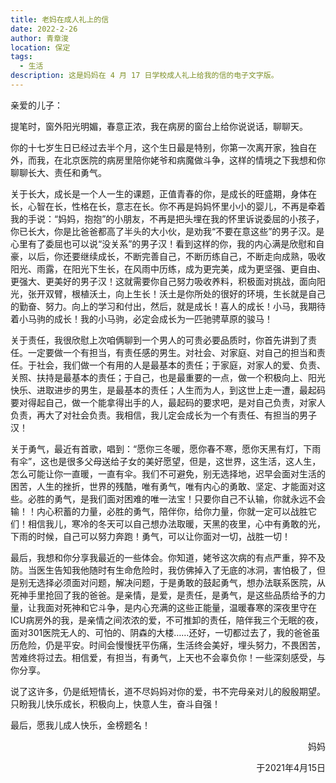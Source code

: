 ```yaml
---
title: 老妈在成人礼上的信
date: 2022-2-26
author: 青章浚
location: 保定
tags: 
  - 生活
description: 这是妈妈在 4 月 17 日学校成人礼上给我的信的电子文字版。
---
```


<p style="text-indent:0">亲爱的儿子：</p>

提笔时，窗外阳光明媚，春意正浓，我在病房的窗台上给你说说话，聊聊天。

你的十七岁生日已经过去半个月，这个生日最是特别，你第一次离开家，独自在外，而我，在北京医院的病房里陪你姥爷和病魔做斗争，这样的情境之下我想和你聊聊长大、责任和勇气。

关于长大，成长是一个人一生的课题，正值青春的你，是成长的旺盛期，身体在长，心智在长，性格在长，意志在长。你不再是妈妈怀里小小的婴儿，不再是牵着我的手说：“妈妈，抱抱”的小朋友，不再是把头埋在我的怀里诉说委屈的小孩子，你已长大，你是比爸爸都高了半头的大小伙，是劝我“不要在意这些”的男子汉。是心里有了委屈也可以说“没关系”的男子汉！看到这样的你，我的内心满是欣慰和自豪，以后，你还要继续成长，不断完善自己，不断历练自己，不断走向成熟，吸收阳光、雨露，在阳光下生长，在风雨中历练，成为更完美，成为更坚强、更自由、更强大、更美好的男子汉！这就需要你自己努力吸收养料，积极面对挑战，面向阳光，张开双臂，根植沃土，向上生长！沃土是你所处的很好的环境，生长就是自己的勤奋、努力。向上的学习和付出，然后，就是成长！喜人的成长！小马，我期待着小马驹的成长！我的小马驹，必定会成长为一匹驰骋草原的骏马！

关于责任，我很欣慰上次咱俩聊到一个男人的可贵必要品质时，你首先讲到了责任。一定要做一个有担当，有责任感的男生。对社会、对家庭、对自己的担当和责任。于社会，我们做一个有用的人是最基本的责任；于家庭，对家人的爱、负责、关照、扶持是最基本的责任；于自己，也是最重要的一点，做一个积极向上、阳光快乐、进取进步的男生，是最基本的责任；人生而为人，到这世上走一遭，最起码要对得起自己，做一个能拿得出手的人，最起码的要求吧，是对自己负责，对家人负责，再大了对社会负责。我相信，我儿定会成长为一个有责任、有担当的男子汉！

关于勇气，最近有首歌，唱到：“愿你三冬暖，愿你春不寒，愿你天黑有灯，下雨有伞”，这也是很多父母送给子女的美好愿望，但是，这世界，这生活，这人生，怎么可能让你一直暖，一直有伞。我们不可避免，别无选择地，迟早会面对生活的困苦，人生的挫折，世界的残酷，唯有勇气，唯有内心的勇敢、坚定、才能面对这些。必胜的勇气，是我们面对困难的唯一法宝！只要你自己不认输，你就永远不会输！！内心积蓄的力量，必胜的勇气，陪伴你，给你力量，你就一定可以战胜它们！相信我儿，寒冷的冬天可以自己想办法取暖，天黑的夜里，心中有勇敢的光，下雨的时候，自己可以努力奔跑！勇气，可以让你面对一切，战胜一切！

最后，我想和你分享我最近的一些体会。你知道，姥爷这次病的有点严重，猝不及防。当医生告知我他随时有生命危险时，我仿佛掉入了无底的冰洞，害怕极了，但是别无选择必须面对问题，解决问题，于是勇敢的鼓起勇气，想办法联系医院，从死神手里抢回了我的爸爸。是亲情，是爱，是责任，是勇气，是这些品质给予的力量，让我面对死神和它斗争，是内心充满的这些正能量，温暖春寒的深夜里守在ICU病房外的我，是亲情之间浓浓的爱，不可推卸的责任，陪伴我三个无眠的夜，面对301医院无人的、可怕的、阴森的大楼……还好，一切都过去了，我的爸爸虽历危险，仍是平安。时间会慢慢抚平伤痛，生活终会美好，埋头努力，不畏困苦，苦难终将过去。相信爱，有担当，有勇气，上天也不会辜负你！一些深刻感受，与你分享。

说了这许多，仍是纸短情长，道不尽妈妈对你的爱，书不完母亲对儿的殷殷期望。只盼我儿快乐成长，积极向上，快意人生，奋斗自强！

最后，愿我儿成人快乐，金榜题名！

<p style="text-align:right">妈妈</p>

<p style="text-align:right">于2021年4月15日</p>
